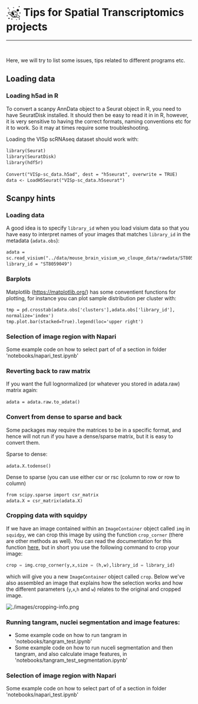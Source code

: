 # <img border="0" src="../logos/spatial_transcriptomics.png" width="40" height="40" style="vertical-align:middle;"> Tips for Spatial Transcriptomics projects
***

<br/>

Here, we will try to list some issues, tips related to different programs etc.


## Loading data

### Loading h5ad in R

To convert a scanpy AnnData object to a Seurat object in R, you need to have SeuratDisk installed. It should then be easy to read it in in R, however, it is very sensitive to having the correct formats, naming conventions etc for it to work. So it may at times require some troubleshooting.

Loading the VISp scRNAseq dataset should work with:

```
library(Seurat)
library(SeuratDisk)
library(hdf5r)

Convert("VISp-sc_data.h5ad", dest = "h5seurat", overwrite = TRUE)
data <- LoadH5Seurat("VISp-sc_data.h5seurat")

```



## Scanpy hints

### Loading data

A good idea is to specify `library_id` when you load visium data so that you have easy to interpret names of your images that matches `library_id` in the metadata (`adata.obs`):

```
adata = sc.read_visium("../data/mouse_brain_visium_wo_cloupe_data/rawdata/ST8059049/", library_id = "ST8059049")
```

### Barplots

Matplotlib (https://matplotlib.org/) has some conventient functions for plotting, for instance you can plot sample distribution per cluster with:

```
tmp = pd.crosstab(adata.obs['clusters'],adata.obs['library_id'], normalize='index')
tmp.plot.bar(stacked=True).legend(loc='upper right')
```

### Selection of image region with Napari

Some example code on how to select part of of a section in folder 'notebooks/napari_test.ipynb'

### Reverting back to raw matrix

If you want the full lognormalized (or whatever you stored in adata.raw) matrix again:

`adata = adata.raw.to_adata()`


### Convert from dense to sparse and back

Some packages may require the matrices to be in a specific format, and hence will not run if you have a dense/sparse matrix, but it is easy to convert them.

Sparse to dense:

`adata.X.todense()`

Dense to sparse (you can use either csr or rsc (column to row or row to column)

```
from scipy.sparse import csr_matrix
adata.X = csr_matrix(adata.X)
```
### Cropping data with squidpy

If we have an image contained within an `ImageContainer` object called `img` in
`squidpy`, we can crop this image by using the function `crop_corner` (there are
other methods as well). You can read the documentation for this function
[here](https://squidpy.readthedocs.io/en/latest/classes/squidpy.im.ImageContainer.crop_corner.html#squidpy.im.ImageContainer.crop_corner),
but in short you use the following command to crop your image:

```python
crop = img.crop_corner(y,x,size = (h,w),library_id = library_id)
```
which will give you a new `ImageContainer` object called `crop`. Below we've also
assembled an image that explains how the selection works and how the different
parameters (`y`,`x`,`h` and `w`) relates to the original and cropped image. 

![./images/cropping-info.png](cropping-info)


### Running tangram, nuclei segmentation and image features:

* Some example code on how to run tangram in 'notebooks/tangram_test.ipynb'
* Some example code on how to run nuceli segmentation and then tangram, and also calculate image features, in 'notebooks/tangram_test_segmentation.ipynb'

### Selection of image region with Napari

Some example code on how to select part of of a section in folder 'notebooks/napari_test.ipynb'
